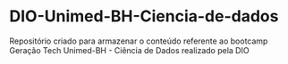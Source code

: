 # DIO-Unimed-BH-Ciencia-de-dados
Repositório criado para armazenar o conteúdo referente ao bootcamp Geração Tech Unimed-BH - Ciência de Dados realizado pela DIO
